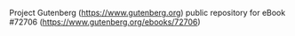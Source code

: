 Project Gutenberg (https://www.gutenberg.org) public repository
for eBook #72706 (https://www.gutenberg.org/ebooks/72706)
